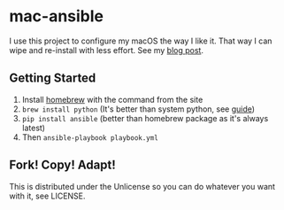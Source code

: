 mac-ansible
===========

I use this project to configure my macOS the way I like it. That way I can wipe
and re-install with less effort. See my
[blog post](https://adamj.eu/tech/2019/03/20/how-i-provision-my-macbook-with-ansible/).

Getting Started
---------------

1. Install [homebrew](http://brew.sh/) with the command from the site
2. `brew install python` (It's better than system python, see
   [guide](https://github.com/Homebrew/homebrew/blob/master/share/doc/homebrew/Homebrew-and-Python.md))
3. `pip install ansible` (better than homebrew package as it's always latest)
4. Then `ansible-playbook playbook.yml`

Fork! Copy! Adapt!
------------------

This is distributed under the Unlicense so you can do whatever you want with
it, see LICENSE.
